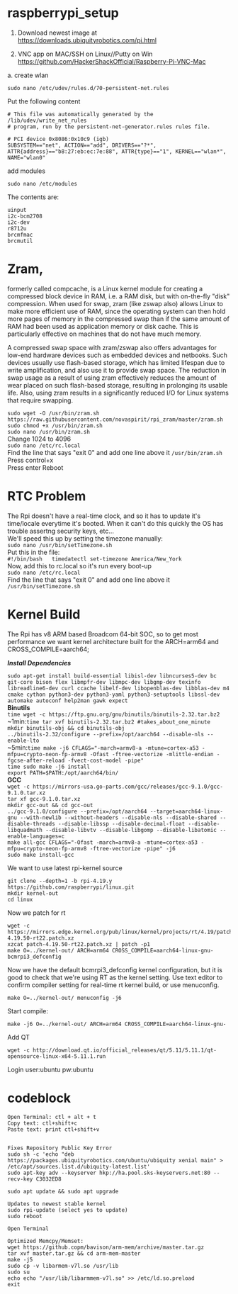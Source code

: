 # raspberrypi_setup
1. Download newest image at
https://downloads.ubiquityrobotics.com/pi.html


2. VNC app on MAC/SSH on Linux//Putty on Win
https://github.com/HackerShackOfficial/Raspberry-Pi-VNC-Mac

a. create wlan
```
sudo nano /etc/udev/rules.d/70-persistent-net.rules
```

Put the following content
   
```
# This file was automatically generated by the /lib/udev/write_net_rules
# program, run by the persistent-net-generator.rules rules file.

# PCI device 0x8086:0x10c9 (igb)
SUBSYSTEM=="net", ACTION=="add", DRIVERS=="?*", ATTR{address}=="b8:27:eb:ec:7e:88", ATTR{type}=="1", KERNEL=="wlan*", NAME="wlan0"

```


add modules
```
sudo nano /etc/modules
```

The contents are:
```
uinput
i2c-bcm2708
i2c-dev
r8712u
brcmfmac
brcmutil

```
# Zram,  
formerly called compcache, is a Linux kernel module for creating a compressed block device in RAM, i.e. a RAM disk, but with on-the-fly "disk" compression. When used for swap, zram (like zswap also) allows Linux to make more efficient use of RAM, since the operating system can then hold more pages of memory in the compressed swap than if the same amount of RAM had been used as application memory or disk cache. This is particularly effective on machines that do not have much memory.

A compressed swap space with zram/zswap also offers advantages for low-end hardware devices such as embedded devices and netbooks. Such devices usually use flash-based storage, which has limited lifespan due to write amplification, and also use it to provide swap space. The reduction in swap usage as a result of using zram effectively reduces the amount of wear placed on such flash-based storage, resulting in prolonging its usable life. Also, using zram results in a significantly reduced I/O for Linux systems that require swapping.  

`sudo wget -O /usr/bin/zram.sh https://raw.githubusercontent.com/novaspirit/rpi_zram/master/zram.sh`  
`sudo chmod +x /usr/bin/zram.sh`  
`sudo nano /usr/bin/zram.sh`  
Change 1024 to 4096  
`sudo nano /etc/rc.local`  
Find the line that says "exit 0" and add one line above it
`/usr/bin/zram.sh`
Press control+x  
Press enter
Reboot

# RTC Problem
The Rpi doesn't have a real-time clock, and so it has to update it's time/locale everytime it's booted. When it can't do this quickly the OS has trouble assertng security keys, etc...  
We'll speed this up by setting the timezone manually:  
`sudo nano /usr/bin/setTimezone.sh`  
Put this in the file:  
`#!/bin/bash  
timedatectl set-timezone America/New_York`  
Now, add this to rc.local so it's run every boot-up  
`sudo nano /etc/rc.local`  
Find the line that says "exit 0" and add one line above it  
`/usr/bin/setTimezone.sh`  

# Kernel Build
The Rpi has v8 ARM based Broadcom 64-bit SOC, so to get most performance we want kernel architecture built for the ARCH=arm64 and CROSS_COMPILE=aarch64;

***Install Dependencies***  

`sudo apt-get install build-essential libisl-dev libncurses5-dev bc git-core bison flex libmpfr-dev libmpc-dev libgmp-dev texinfo libreadline6-dev curl ccache libelf-dev libopenblas-dev libblas-dev m4 cmake cython python3-dev python3-yaml python3-setuptools libssl-dev automake autoconf help2man gawk expect`  
	  **Binutils**  
`time wget -c https://ftp.gnu.org/gnu/binutils/binutils-2.32.tar.bz2`  
~1min:`time tar xvf binutils-2.32.tar.bz2 #takes_about_one_minute `   
`mkdir binutils-obj && cd binutils-obj`  
`../binutils-2.32/configure --prefix=/opt/aarch64 --disable-nls --enable-lto`  
~5min:`time make -j6 CFLAGS="-march=armv8-a -mtune=cortex-a53 -mfpu=crypto-neon-fp-armv8 -Ofast -ftree-vectorize -mlittle-endian -fgcse-after-reload -fvect-cost-model -pipe"`  
`time sudo make -j6 install`  
`export PATH=$PATH:/opt/aarch64/bin/`  
	 **GCC**  
`wget -c https://mirrors-usa.go-parts.com/gcc/releases/gcc-9.1.0/gcc-9.1.0.tar.xz`  
`tar xf gcc-9.1.0.tar.xz`  
`mkdir gcc-out && cd gcc-out`  
`../gcc-9.1.0/configure --prefix=/opt/aarch64 --target=aarch64-linux-gnu --with-newlib --without-headers
 --disable-nls --disable-shared --disable-threads --disable-libssp --disable-decimal-float
 --disable-libquadmath --disable-libvtv --disable-libgomp --disable-libatomic
 --enable-languages=c`  
 `make all-gcc CFLAGS="-Ofast -march=armv8-a -mtune=cortex-a53 -mfpu=crypto-neon-fp-armv8 -ftree-vectorize -pipe" -j6`  
 `sudo make install-gcc`  
 
We want to use latest rpi-kernel source

    git clone --depth=1 -b rpi-4.19.y https://github.com/raspberrypi/linux.git
    mkdir kernel-out
    cd linux  
Now we patch for rt

    wget -c https://mirrors.edge.kernel.org/pub/linux/kernel/projects/rt/4.19/patch-4.19.50-rt22.patch.xz
    xzcat patch-4.19.50-rt22.patch.xz | patch -p1
    make O=../kernel-out/ ARCH=arm64 CROSS_COMPILE=aarch64-linux-gnu-  bcmrpi3_defconfig
Now we have the default bcmrpi3_defconfig kernel configuration, but it is good to check that we're using RT as the kernel setting. Use text editor to confirm compiler setting for real-time rt kernel build, or use menuconfig.

    make O=../kernel-out/ menuconfig -j6

Start compile:

    make -j6 O=../kernel-out/ ARCH=arm64 CROSS_COMPILE=aarch64-linux-gnu-

Add QT
```
wget -c http://download.qt.io/official_releases/qt/5.11/5.11.1/qt-opensource-linux-x64-5.11.1.run
```
Login user:ubuntu pw:ubuntu

# codeblock
    Open Terminal: ctl + alt + t
    Copy text: ctl+shift+c
    Paste text: print ctl+shift+v

    
    Fixes Repository Public Key Error
    sudo sh -c 'echo "deb https://packages.ubiquityrobotics.com/ubuntu/ubiquity xenial main" > /etc/apt/sources.list.d/ubiquity-latest.list'
    sudo apt-key adv --keyserver hkp://ha.pool.sks-keyservers.net:80 --recv-key C3032ED8

    sudo apt update && sudo apt upgrade 
    
    Updates to newest stable kernel
    sudo rpi-update (select yes to update)
    sudo reboot
    
    Open Terminal
    
    Optimized Memcpy/Memset:
    wget https://github.copm/bavison/arm-mem/archive/master.tar.gz
    tar xvf master.tar.gz && cd arm-mem-master
    make -j5
    sudo cp -v libarmem-v7l.so /usr/lib
    sudo su
    echo echo "/usr/lib/libarmmem-v7l.so" >> /etc/ld.so.preload
    exit
    
